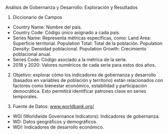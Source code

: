 Análisis de Gobernanza y Desarrollo: Exploración y Resultados

1. Diccionario de Campos
- Country Name: Nombre del país.
- Country Code: Código único asignado a cada país.
- Series Name: Representa métricas específicas, como:
  Land Area: Superficie territorial.
  Population Total: Total de la población.
  Population Density: Densidad poblacional.
  Population Growth: Crecimiento poblacional anual.
- Series Code: Código asociado a la métrica de la serie.
- 2018 y 2020: Valores numéricos de cada serie para estos dos años.

2. Objetivo: explorar cómo los indicadores de gobernanza y desarrollo (basados en variables de población y territorio) están relacionados con factores como bienestar económico, estabilidad y participación democrática. Esto permitirá identificar patrones clave en series temporales.

3. Fuente de Datos: www.worldbank.org/
- WGI (Worldwide Governance Indicators): Indicadores de gobernanza.
- WD: Datos geográficos y demográficos.
- WDI: Indicadores de desarrollo económico.
